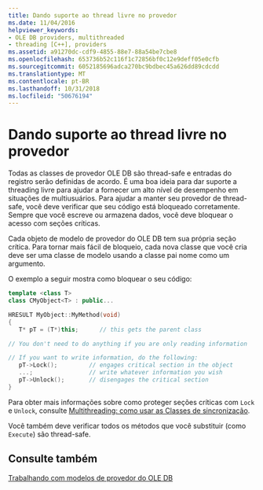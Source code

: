 ```yaml
---
title: Dando suporte ao thread livre no provedor
ms.date: 11/04/2016
helpviewer_keywords:
- OLE DB providers, multithreaded
- threading [C++], providers
ms.assetid: a91270dc-cdf9-4855-88e7-88a54be7cbe8
ms.openlocfilehash: 653736b52c116f1c72856bf0c12e9deff05e0cfb
ms.sourcegitcommit: 6052185696adca270bc9bdbec45a626dd89cdcdd
ms.translationtype: MT
ms.contentlocale: pt-BR
ms.lasthandoff: 10/31/2018
ms.locfileid: "50676194"
---
```

# <a name="supporting-free-threading-in-your-provider"></a>Dando suporte ao thread livre no provedor

Todas as classes de provedor OLE DB são thread-safe e entradas do registro serão definidas de acordo. É uma boa ideia para dar suporte a threading livre para ajudar a fornecer um alto nível de desempenho em situações de multiusuários. Para ajudar a manter seu provedor de thread-safe, você deve verificar que seu código está bloqueado corretamente. Sempre que você escreve ou armazena dados, você deve bloquear o acesso com seções críticas.

Cada objeto de modelo de provedor do OLE DB tem sua própria seção crítica. Para tornar mais fácil de bloqueio, cada nova classe que você cria deve ser uma classe de modelo usando a classe pai nome como um argumento.

O exemplo a seguir mostra como bloquear o seu código:

```cpp
template <class T>
class CMyObject<T> : public...

HRESULT MyObject::MyMethod(void)
{
   T* pT = (T*)this;      // this gets the parent class

// You don't need to do anything if you are only reading information

// If you want to write information, do the following:
   pT->Lock();         // engages critical section in the object
   ...;                // write whatever information you wish
   pT->Unlock();       // disengages the critical section
}
```

Para obter mais informações sobre como proteger seções críticas com `Lock` e `Unlock`, consulte [Multithreading: como usar as Classes de sincronização](../../parallel/multithreading-how-to-use-the-synchronization-classes.md).

Você também deve verificar todos os métodos que você substituir (como `Execute`) são thread-safe.

## <a name="see-also"></a>Consulte também

[Trabalhando com modelos de provedor do OLE DB](../../data/oledb/working-with-ole-db-provider-templates.md)